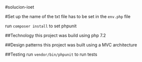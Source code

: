 #solucion-ioet

#Set up
the name of the txt file has to be set in the `env.php` file

run `composer install` to set phpunit

##Technology
this project was build using php 7.2

##Design patterns
this project was built using a MVC architecture

##Testing
run `vendor/bin/phpunit` to run tests